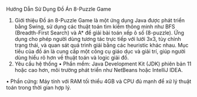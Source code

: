 Hướng Dẫn Sử Dụng Đồ Án 8-Puzzle Game
1. Giới thiệu
Đồ án 8-Puzzle Game là một ứng dụng Java được phát triển bằng Swing, sử dụng các thuật toán tìm kiếm thông minh như BFS (Breadth-First Search) và A* để giải bài toán xếp ô số (8-puzzle). Ứng dụng cho phép người dùng tương tác trực tiếp với lưới 3x3, tùy chỉnh trạng thái, và quan sát quá trình giải bằng các heuristic khác nhau. Mục tiêu của đồ án là cung cấp một công cụ giáo dục và giải trí, giúp người dùng hiểu rõ hơn về thuật toán và logic giải đố.
2. Yêu cầu hệ thống
•	Phần mềm: Java Development Kit (JDK) phiên bản 11 hoặc cao hơn, môi trường phát triển như NetBeans hoặc IntelliJ IDEA.

•	Phần cứng: Máy tính với RAM tối thiểu 4GB và CPU đủ mạnh để xử lý thuật toán trong thời gian hợp lý.
